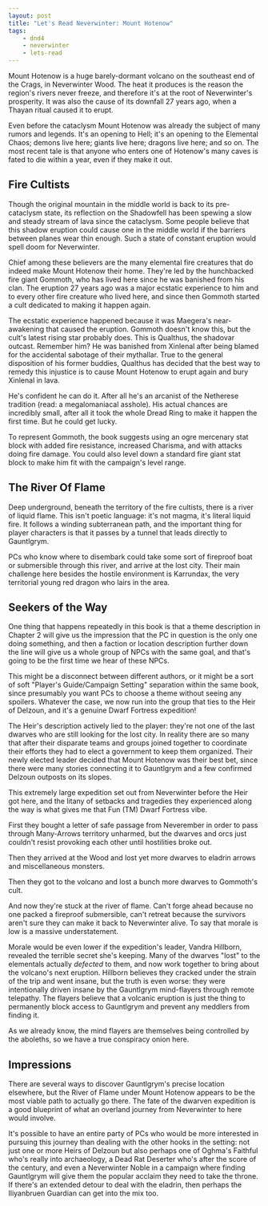 ```yaml
---
layout: post
title: "Let's Read Neverwinter: Mount Hotenow"
tags:
    - dnd4
    - neverwinter
    - lets-read
---
```


Mount Hotenow is a huge barely-dormant volcano on the southeast end of the
Crags, in Neverwinter Wood. The heat it produces is the reason the region's
rivers never freeze, and therefore it's at the root of Neverwinter's
prosperity. It was also the cause of its downfall 27 years ago, when a Thayan
ritual caused it to erupt.

Even before the cataclysm Mount Hotenow was already the subject of many rumors
and legends. It's an opening to Hell; it's an opening to the Elemental Chaos;
demons live here; giants live here; dragons live here; and so on. The most
recent tale is that anyone who enters one of Hotenow's many caves is fated to
die within a year, even if they make it out.

## Fire Cultists

Though the original mountain in the middle world is back to its pre-cataclysm
state, its reflection on the Shadowfell has been spewing a slow and steady
stream of lava since the cataclysm. Some people believe that this shadow
eruption could cause one in the middle world if the barriers between planes wear
thin enough. Such a state of constant eruption would spell doom for Neverwinter.

Chief among these believers are the many elemental fire creatures that do indeed
make Mount Hotenow their home. They're led by the hunchbacked fire giant
Gommoth, who has lived here since he was banished from his clan. The eruption 27
years ago was a major ecstatic experience to him and to every other fire
creature who lived here, and since then Gommoth started a cult dedicated to
making it happen again.

The ecstatic experience happened because it was Maegera's near-awakening that
caused the eruption. Gommoth doesn't know this, but the cult's latest rising
star probably does. This is Qualthus, the shadovar outcast. Remember him? He was
banished from Xinlenal after being blamed for the accidental sabotage of their
mythallar. True to the general disposition of his former buddies, Qualthus has
decided that the best way to remedy this injustice is to cause Mount Hotenow to
erupt again and bury Xinlenal in lava.

He's confident he can do it. After all he's an arcanist of the Netherese
tradition (read: a megalomaniacal asshole). His actual chances are incredibly
small, after all it took the whole Dread Ring to make it happen the first
time. But he could get lucky.

To represent Gommoth, the book suggests using an ogre mercenary stat block with
added fire resistance, increased Charisma, and with attacks doing fire
damage. You could also level down a standard fire giant stat block to make him
fit with the campaign's level range.

## The River Of Flame

Deep underground, beneath the territory of the fire cultists, there is a river
of liquid flame. This isn't poetic language: it's not magma, it's literal liquid
fire. It follows a winding subterranean path, and the important thing for player
characters is that it passes by a tunnel that leads directly to Gauntlgrym.

PCs who know where to disembark could take some sort of fireproof boat or
submersible through this river, and arrive at the lost city. Their main
challenge here besides the hostile environment is Karrundax, the very
territorial young red dragon who lairs in the area.

## Seekers of the Way

One thing that happens repeatedly in this book is that a theme description in
Chapter 2 will give us the impression that the PC in question is the only one
doing something, and then a faction or location description further down the
line will give us a whole group of NPCs with the same goal, and that's going to
be the first time we hear of these NPCs.

This might be a disconnect between different authors, or it might be a sort of
soft "Player's Guide/Campaign Setting" separation within the same book, since
presumably you want PCs to choose a theme without seeing any spoilers. Whatever
the case, we now run into the group that ties to the Heir of Delzoun, and it's a
genuine Dwarf Fortress expedition!

The Heir's description actively lied to the player: they're not one of the last
dwarves who are still looking for the lost city. In reality there are so many
that after their disparate teams and groups joined together to coordinate their
efforts they had to elect a government to keep them organized. Their newly
elected leader decided that Mount Hotenow was their best bet, since there were
many stories connecting it to Gauntlgrym and a few confirmed Delzoun outposts on
its slopes.

This extremely large expedition set out from Neverwinter before the Heir got
here, and the litany of setbacks and tragedies they experienced along the way is
what gives me that Fun (TM) Dwarf Fortress vibe.

First they bought a letter of safe passage from Neverember in order to pass
through Many-Arrows territory unharmed, but the dwarves and orcs just couldn't
resist provoking each other until hostilities broke out.

Then they arrived at the Wood and lost yet more dwarves to eladrin arrows and
miscellaneous monsters.

Then they got to the volcano and lost a bunch more dwarves to Gommoth's cult.

And now they're stuck at the river of flame. Can't forge ahead because no one
packed a fireproof submersible, can't retreat because the survivors aren't sure
they can make it back to Neverwinter alive. To say that morale is low is a
massive understatement.

Morale would be even lower if the expedition's leader, Vandra Hillborn, revealed
the terrible secret she's keeping. Many of the dwarves "lost" to the elementals
actually _defected_ to them, and now work together to bring about the volcano's
next eruption. Hillborn believes they cracked under the strain of the trip and
went insane, but the truth is even worse: they were intentionally driven insane
by the Gauntlgrym mind-flayers through remote telepathy. The flayers believe
that a volcanic eruption is just the thing to permanently block access to
Gauntlgrym and prevent any meddlers from finding it.

As we already know, the mind flayers are themselves being controlled by the
aboleths, so we have a true conspiracy onion here.

## Impressions

There are several ways to discover Gauntlgrym's precise location elsewhere, but
the River of Flame under Mount Hotenow appears to be the most viable path to
actually go there. The fate of the dwarven expedition is a good blueprint of
what an overland journey from Neverwinter to here would involve.

It's possible to have an entire party of PCs who would be more interested in
pursuing this journey than dealing with the other hooks in the setting: not just
one or more Heirs of Delzoun but also perhaps one of Oghma's Faithful who's
really into archaeology, a Dead Rat Deserter who's after the score of the
century, and even a Neverwinter Noble in a campaign where finding Gauntlgrym
will give them the popular acclaim they need to take the throne. If there's an
extended detour to deal with the eladrin, then perhaps the Iliyanbruen Guardian
can get into the mix too.
